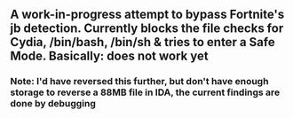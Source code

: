 ## A work-in-progress attempt to bypass Fortnite's jb detection. Currently blocks the file checks for Cydia, /bin/bash, /bin/sh & tries to enter a Safe Mode. Basically: does not work yet

### Note: I'd have reversed this further, but don't have enough storage to reverse a 88MB file in IDA, the current findings are done by debugging
